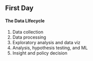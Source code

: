## First Day

#### The Data LIfecycle
1. Data collection
2. Data processing
3. Exploratory analysis and data viz
4. Analysis, hypothesis testing, and ML
5. Insight and policy decision

